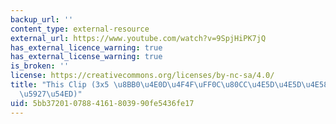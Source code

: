 ```yaml
---
backup_url: ''
content_type: external-resource
external_url: https://www.youtube.com/watch?v=9SpjHiPK7jQ
has_external_licence_warning: true
has_external_license_warning: true
is_broken: ''
license: https://creativecommons.org/licenses/by-nc-sa/4.0/
title: "This Clip (3x5 \u8BB0\u4E0D\u4F4F\uFF0C\u80CC\u4E5D\u4E5D\u4E58\u6CD5\u8868\
  \u5927\u54ED)"
uid: 5bb37201-0788-4161-8039-90fe5436fe17
---
```

